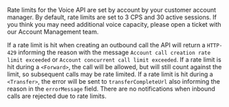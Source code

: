 Rate limits for the Voice API are set by account by your customer account manager. By default, rate limits are set to 3 CPS and 30 active sessions. If you think you may need additional voice capacity, please open a ticket with our Account Management team. 
 
If a rate limit is hit when creating an outbound call the API will return a `HTTP-429` informing the reason with the message `Account call creation rate limit exceeded` or `Account concurrent call limit exceeded`.
If a rate limit is hit during a `<Forward>`, the call will be allowed, but will still count against the limit, so subsequent calls may be rate limited.
If a rate limit is hit during a `<Transfer>`, the error will be sent to `transferCompleteUrl` also informing the reason in the `errorMessage` field.
There are no notifications when inbound calls are rejected due to rate limits.
